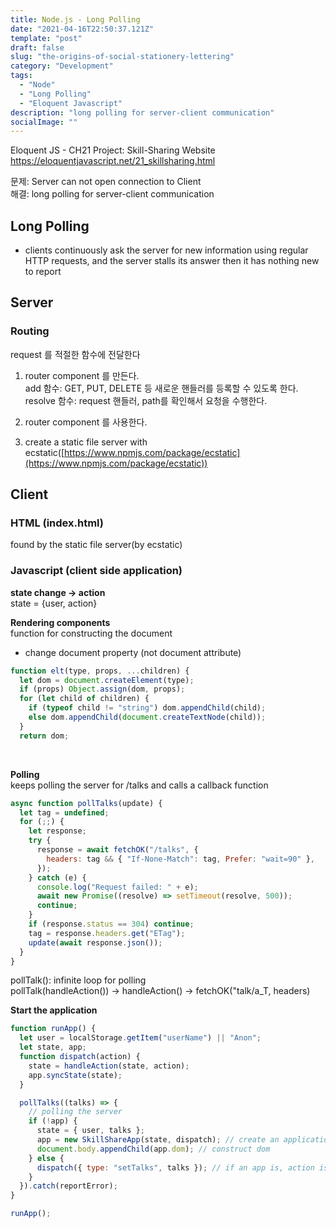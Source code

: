 ```yaml
---
title: Node.js - Long Polling
date: "2021-04-16T22:50:37.121Z"
template: "post"
draft: false
slug: "the-origins-of-social-stationery-lettering"
category: "Development"
tags:
  - "Node"
  - "Long Polling"
  - "Eloquent Javascript"
description: "long polling for server-client communication"
socialImage: ""
---
```


Eloquent JS - CH21 Project: Skill-Sharing Website
https://eloquentjavascript.net/21_skillsharing.html

문제: Server can not open connection to Client
<br />해결: long polling for server-client communication

## Long Polling

- clients continuously ask the server for new information using regular HTTP requests, and the server stalls its answer then it has nothing new to report

## Server

### Routing

request 를 적절한 함수에 전달한다

1. router component 를 만든다.
   <br />add 함수: GET, PUT, DELETE 등 새로운 핸들러를 등록할 수 있도록 한다.
   <br />resolve 함수: request 핸들러, path를 확인해서 요청을 수행한다.

2. router component 를 사용한다.
3. create a static file server with ecstatic([https://www.npmjs.com/package/ecstatic](https://www.npmjs.com/package/ecstatic))

## Client

### HTML (index.html)

found by the static file server(by ecstatic)

### Javascript (client side application)

**state change → action**
<br />state = {user, action}

**Rendering components**
<br />function for constructing the document

- change document property (not document attribute)

```jsx
function elt(type, props, ...children) {
  let dom = document.createElement(type);
  if (props) Object.assign(dom, props);
  for (let child of children) {
    if (typeof child != "string") dom.appendChild(child);
    else dom.appendChild(document.createTextNode(child));
  }
  return dom;
```

<br />

**Polling**
<br />keeps polling the server for /talks and calls a callback function

```jsx
async function pollTalks(update) {
  let tag = undefined;
  for (;;) {
    let response;
    try {
      response = await fetchOK("/talks", {
        headers: tag && { "If-None-Match": tag, Prefer: "wait=90" },
      });
    } catch (e) {
      console.log("Request failed: " + e);
      await new Promise((resolve) => setTimeout(resolve, 500));
      continue;
    }
    if (response.status == 304) continue;
    tag = response.headers.get("ETag");
    update(await response.json());
  }
}
```

pollTalk(): infinite loop for polling
<br />pollTalk(handleAction()) → handleAction() → fetchOK("talk/a_T, headers)

**Start the application**

```jsx
function runApp() {
  let user = localStorage.getItem("userName") || "Anon";
  let state, app;
  function dispatch(action) {
    state = handleAction(state, action);
    app.syncState(state);
  }

  pollTalks((talks) => {
    // polling the server
    if (!app) {
      state = { user, talks };
      app = new SkillShareApp(state, dispatch); // create an application
      document.body.appendChild(app.dom); // construct dom
    } else {
      dispatch({ type: "setTalks", talks }); // if an app is, action is handled
    }
  }).catch(reportError);
}

runApp();
```
